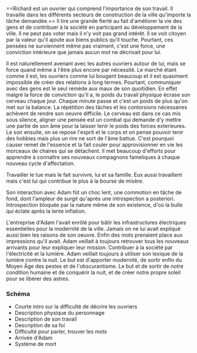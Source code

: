 ==Richard est un ouvrier qui comprend l'importance de son travail. Il travaille dans les différents secteurs de construction de la ville qu'importe la tâche demandée.== Il tire une grande fierté au fait d'améliorer la vie des gens et de contribuer à la société en participant au développement de la ville. Il ne peut pas voter mais il n'y voit pas grand intérêt. Il se voit citoyen par la valeur qu'il ajoute aux biens publics qu'il touche. Pourtant, ces pensées ne surviennent même pas vraiment, c'est une force, une conviction intérieure que jamais aucun mot ne décrivait pour lui.

Il est naturellement avenant avec les autres ouvriers autour de lui, mais se force quand même à l'être plus encore par nécessité. Le marché étant comme il est, les ouvriers comme lui bougent beaucoup et il est quasiment impossible de créer des relations à long termes. Pourtant, communiquer avec des gens est le seul remède aux maux de son quoitidien. En effet malgré la force de conviction qu'il a, le poids du travail physique écrase son cerveau chaque jour. Chaque minute passe et c'est un poids de plus qu'on met sur la balance. La répétition des tâches et les contorsions nécessaires achèvent de rendre son oeuvre difficile. Le cerveau est dans ce cas mis sous silence, aligner une pensée est un combat qui demande d'y mettre une partie de son âme pour la laisser tenir le poids des forces exterieures. Le soir ensuite, on se repose l'esprit et le corps et on pense pouvoir tenir des hobbies mais plus un rire ne sort de l'âme battue. C'est pourquoi causer remet de l'essence et la fait couler pour approvisionner en vie les morceaux de chaires qui se détachent. Il met beaucoup d'efforts pour apprendre à connaître ses nouveaux compagnons fameliques à chaque nouveau cycle d'affectation.

Travailler le tue mais le fait survivre, lui et sa famille. Eux aussi travaillent mais c'est lui qui contribue le plus à la bourse de misère.

Son interaction avec Adam fût un choc lent, une commotion en tâche de fond, dont l'ampleur de surgit qu'après une introspection a posteriori. Introspection bloquée par la nature même de son existence, d'où la bulle qui éclate après la lente inflation.

L'entreprise d'Adam l'avait enrôlé pour bâtir les infrastructures électriques essentielles pour la modernité de la ville. Jamais on ne lui avait expliqué aussi bien les raisons de son oeuvre. Enfin des mots prenaient place aux impressions qu'il avait. Adam veillait à toujours retrouver tous les nouveaux arrivants pour leur expliquer leur mission. Contribuer à la société par l'électricité et la lumière. Adam veillait toujours à utiliser son lexique de la lumière contre la nuit. Le but est d'apporter modernité, de sortir enfin du Moyen Âge des pestes et de l'obscurantisme. Le but et de sortir de notre condition humaine et de conquérir la nuit, et de créer notre propre soleil pour se libérer des astres.




### Schéma
- Courte intro sur la difficulté de décrire les ouvriers
- Description physique du personnage
- Description de son travail
- Description de sa foi
- Difficulté pour parler, trouver les mots
- Arrivée d'Adam
- Système de mort
